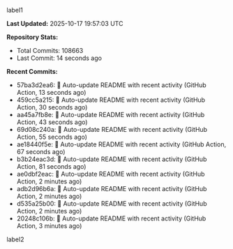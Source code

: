 
label1 
<!-- ACTIVITY_START -->
**Last Updated:** 2025-10-17 19:57:03 UTC

**Repository Stats:**
- Total Commits: 108663
- Last Commit: 14 seconds ago

**Recent Commits:**
- 57ba3d2ea6: 🤖 Auto-update README with recent activity (GitHub Action, 13 seconds ago)
- 459cc5a215: 🤖 Auto-update README with recent activity (GitHub Action, 30 seconds ago)
- aa45a7fb8e: 🤖 Auto-update README with recent activity (GitHub Action, 43 seconds ago)
- 69d08c240a: 🤖 Auto-update README with recent activity (GitHub Action, 55 seconds ago)
- ae18440f5e: 🤖 Auto-update README with recent activity (GitHub Action, 67 seconds ago)
- b3b24eac3d: 🤖 Auto-update README with recent activity (GitHub Action, 81 seconds ago)
- ae0dbf2eac: 🤖 Auto-update README with recent activity (GitHub Action, 2 minutes ago)
- adb2d96b6a: 🤖 Auto-update README with recent activity (GitHub Action, 2 minutes ago)
- d535a25b00: 🤖 Auto-update README with recent activity (GitHub Action, 2 minutes ago)
- 20248c106b: 🤖 Auto-update README with recent activity (GitHub Action, 3 minutes ago)
<!-- ACTIVITY_END -->

label2
